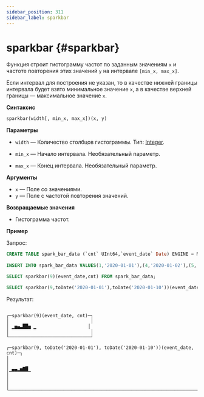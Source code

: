 ```yaml
---
sidebar_position: 311
sidebar_label: sparkbar
---
```


# sparkbar {#sparkbar}

Функция строит гистограмму частот по заданным значениям `x` и частоте повторения этих значений `y` на интервале `[min_x, max_x]`. 

Если интервал для построения не указан, то в качестве нижней границы интервала будет взято минимальное значение `x`, а в качестве верхней границы — максимальное значение `x`.


**Синтаксис**

``` sql
sparkbar(width[, min_x, max_x])(x, y)
```

**Параметры**

-   `width` — Количество столбцов гистограммы. Тип: [Integer](../../../sql-reference/data-types/int-uint.md).

-   `min_x` — Начало интервала. Необязательный параметр.
-   `max_x` — Конец интервала. Необязательный параметр.

**Аргументы**

-   `x` — Поле со значениями.
-   `y` — Поле с частотой повторения значений.


**Возвращаемые значения**

-   Гистограмма частот.

**Пример**

Запрос:

``` sql
CREATE TABLE spark_bar_data (`cnt` UInt64,`event_date` Date) ENGINE = MergeTree ORDER BY event_date SETTINGS index_granularity = 8192;
 
INSERT INTO spark_bar_data VALUES(1,'2020-01-01'),(4,'2020-01-02'),(5,'2020-01-03'),(2,'2020-01-04'),(3,'2020-01-05'),(7,'2020-01-06'),(6,'2020-01-07'),(8,'2020-01-08'),(2,'2020-01-11');

SELECT sparkbar(9)(event_date,cnt) FROM spark_bar_data;

SELECT sparkbar(9,toDate('2020-01-01'),toDate('2020-01-10'))(event_date,cnt) FROM spark_bar_data;
```

Результат:

``` text

┌─sparkbar(9)(event_date, cnt)─┐
│                              │
│ ▁▅▄▃██▅ ▁                   │
│                              │
└──────────────────────────────┘

┌─sparkbar(9, toDate('2020-01-01'), toDate('2020-01-10'))(event_date, cnt)─┐
│                                                                          │
│▁▄▄▂▅▇█▁                                                                 │
│                                                                          │
└──────────────────────────────────────────────────────────────────────────┘
```

